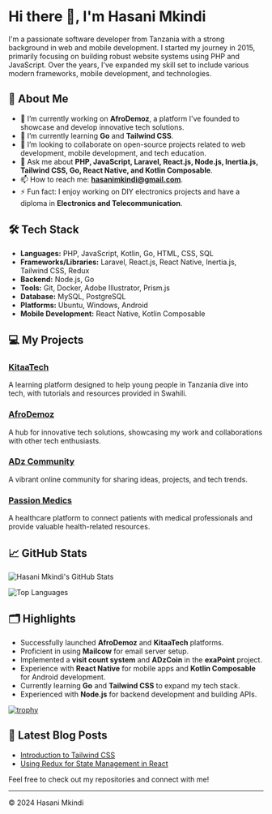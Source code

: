 # Hi there 👋, I'm Hasani Mkindi

I'm a passionate software developer from Tanzania with a strong background in web and mobile development. I started my journey in 2015, primarily focusing on building robust website systems using PHP and JavaScript. Over the years, I've expanded my skill set to include various modern frameworks, mobile development, and technologies.

## 🚀 About Me

- 🔭 I’m currently working on **AfroDemoz**, a platform I've founded to showcase and develop innovative tech solutions.
- 🌱 I’m currently learning **Go** and **Tailwind CSS**.
- 👯 I’m looking to collaborate on open-source projects related to web development, mobile development, and tech education.
- 💬 Ask me about **PHP, JavaScript, Laravel, React.js, Node.js, Inertia.js, Tailwind CSS, Go, React Native, and Kotlin Composable**.
- 📫 How to reach me: **[hasanimkindi@gmail.com](mailto:hasanimkindi@gmail.com)**.
- ⚡ Fun fact: I enjoy working on DIY electronics projects and have a diploma in **Electronics and Telecommunication**.

## 🛠 Tech Stack

- **Languages:** PHP, JavaScript, Kotlin, Go, HTML, CSS, SQL
- **Frameworks/Libraries:** Laravel, React.js, React Native, Inertia.js, Tailwind CSS, Redux
- **Backend:** Node.js, Go
- **Tools:** Git, Docker, Adobe Illustrator, Prism.js
- **Database:** MySQL, PostgreSQL
- **Platforms:** Ubuntu, Windows, Android
- **Mobile Development:** React Native, Kotlin Composable

## 💻 My Projects

### [KitaaTech](https://kitaatech.afrodemoz.com)
A learning platform designed to help young people in Tanzania dive into tech, with tutorials and resources provided in Swahili.

### [AfroDemoz](https://afrodemoz.com)
A hub for innovative tech solutions, showcasing my work and collaborations with other tech enthusiasts.

### [ADz Community](https://adzcommunity.afrodemoz.com)
A vibrant online community for sharing ideas, projects, and tech trends.

### [Passion Medics](https://passionmedics.afrodemoz.com)
A healthcare platform to connect patients with medical professionals and provide valuable health-related resources.

## 📈 GitHub Stats

![Hasani Mkindi's GitHub Stats](https://github-readme-stats.vercel.app/api?username=AfroDemo&show_icons=true&theme=radical)

![Top Languages](https://github-readme-stats.vercel.app/api/top-langs/?username=AfroDemo&layout=compact&theme=radical)

## 🗂️ Highlights

- Successfully launched **AfroDemoz** and **KitaaTech** platforms.
- Proficient in using **Mailcow** for email server setup.
- Implemented a **visit count system** and **ADzCoin** in the **exaPoint** project.
- Experience with **React Native** for mobile apps and **Kotlin Composable** for Android development.
- Currently learning **Go** and **Tailwind CSS** to expand my tech stack.
- Experienced with **Node.js** for backend development and building APIs.

[![trophy](https://github-profile-trophy.vercel.app/?username=ryo-ma)](https://github.com/ryo-ma/github-profile-trophy)

## 📝 Latest Blog Posts

<!-- BLOG-POST-LIST:START -->
- [Introduction to Tailwind CSS](https://blog.afrodemoz.com/tailwindcss)
- [Using Redux for State Management in React](https://blog.afrodemoz.com/redux-react)
<!-- BLOG-POST-LIST:END -->

Feel free to check out my repositories and connect with me!

---

© 2024 Hasani Mkindi
